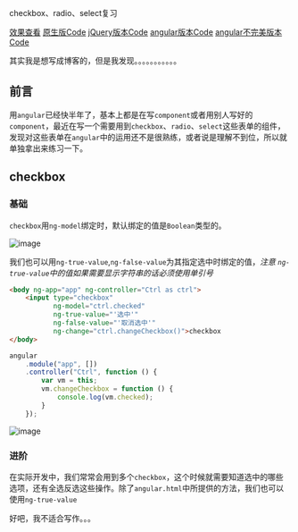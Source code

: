 checkbox、radio、select复习

[效果查看](https://onlymisaky.github.io/reviewForm/)
[原生版Code](https://github.com/onlymisaky/reviewForm/blob/master/index.html)
[jQuery版本Code](https://github.com/onlymisaky/reviewForm/blob/master/jQuery.html)
[angular版本Code](https://github.com/onlymisaky/reviewForm/blob/master/angular.html)
[angular不完美版本Code](https://github.com/onlymisaky/reviewForm/blob/master/angular2.html)



其实我是想写成博客的，但是我发现。。。。。。。。。。。




## 前言
用`angular`已经快半年了，基本上都是在写`component`或者用别人写好的`component`，最近在写一个需要用到`checkbox`、`radio`、`select`这些表单的组件，发现对这些表单在`angular`中的运用还不是很熟练，或者说是理解不到位，所以就单独拿出来练习一下。
## checkbox
### 基础
`checkbox`用`ng-model`绑定时，默认绑定的值是`Boolean`类型的。

![image](http://i4.buimg.com/1949/a9431167786724e2.png)

我们也可以用`ng-true-value`,`ng-false-value`为其指定选中时绑定的值，*注意 `ng-true-value`中的值如果需要显示字符串的话必须使用单引号*
```html
<body ng-app="app" ng-controller="Ctrl as ctrl">
    <input type="checkbox" 
           ng-model="ctrl.checked" 
           ng-true-value="'选中'"
           ng-false-value="'取消选中'"       
           ng-change="ctrl.changeCheckbox()">checkbox
</body>
```
```javascript
angular
    .module("app", [])
    .controller("Ctrl", function () {
        var vm = this;
        vm.changeCheckbox = function () {
            console.log(vm.checked);
        }
    });
```
![image](http://i4.buimg.com/1949/a4f4aa5b4b011b3b.png)
### 进阶
在实际开发中，我们常常会用到多个`checkbox`，这个时候就需要知道选中的哪些选项，还有全选反选这些操作。除了`angular.html`中所提供的方法，我们也可以使用`ng-true-value`








好吧，我不适合写作。。。
